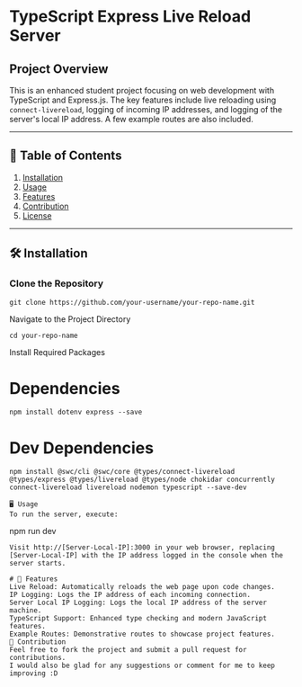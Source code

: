 
#  TypeScript Express Live Reload Server 

##  Project Overview 

This is an enhanced student project focusing on web development with TypeScript and Express.js. The key features include live reloading using `connect-livereload`, logging of incoming IP addresses, and logging of the server's local IP address. A few example routes are also included.

---

## 📑 Table of Contents 
1. [Installation](%EF%B8%8F-installation)
2. [Usage](#usage-)
3. [Features](#features-)
4. [Contribution](#contribution-)
5. [License](#license-)

---

## 🛠️ Installation 

### Clone the Repository
```
git clone https://github.com/your-username/your-repo-name.git
```
Navigate to the Project Directory
```
cd your-repo-name
```
Install Required Packages

# Dependencies
```
npm install dotenv express --save
```
# Dev Dependencies
```
npm install @swc/cli @swc/core @types/connect-livereload @types/express @types/livereload @types/node chokidar concurrently connect-livereload livereload nodemon typescript --save-dev
```
```
🖥️ Usage
To run the server, execute:
```
npm run dev
```
Visit http://[Server-Local-IP]:3000 in your web browser, replacing [Server-Local-IP] with the IP address logged in the console when the server starts.

# 🌟 Features
Live Reload: Automatically reloads the web page upon code changes.
IP Logging: Logs the IP address of each incoming connection.
Server Local IP Logging: Logs the local IP address of the server machine.
TypeScript Support: Enhanced type checking and modern JavaScript features.
Example Routes: Demonstrative routes to showcase project features.
🤝 Contribution
Feel free to fork the project and submit a pull request for contributions.
I would also be glad for any suggestions or comment for me to keep improving :D
